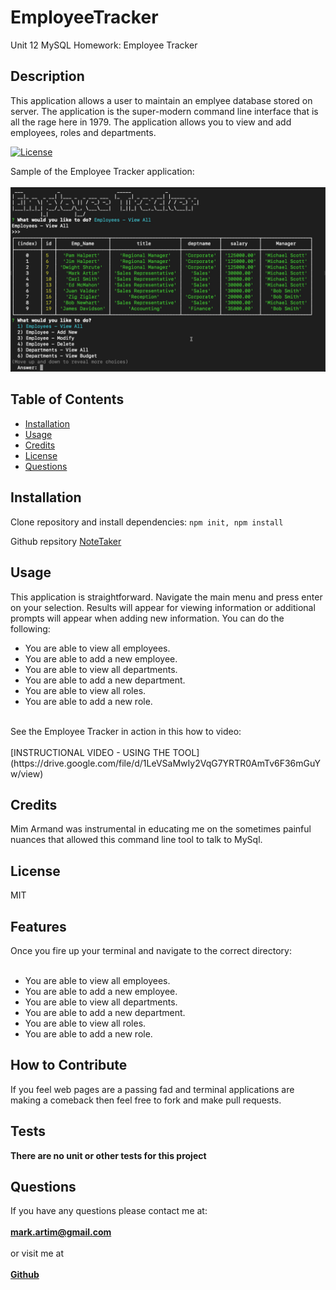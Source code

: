 # EmployeeTracker
Unit 12 MySQL Homework: Employee Tracker

## Description
This application allows a user to maintain an emplyee database stored on server. The application is the super-modern command line interface that is all the rage here in 1979. The application allows you to view and add employees, roles and departments. 

[![License](https://img.shields.io/badge/License-MIT-yellow.svg)](https://opensource.org/licenses/MIT)

Sample of the Employee Tracker application:<br><br>
![Employee Tracker Sample Page](./screenshot2.jpg)

## Table of Contents
- [Installation](#installation)
- [Usage](#usage)
- [Credits](#credits)
- [License](#license)
- [Questions](#questions)

## Installation
Clone repository and install dependencies: `npm init, npm install`

Github repsitory [NoteTaker](https://github.com/mark-artim/EmpTracker)

## Usage

This application is straightforward. Navigate the main menu and press enter on your selection.  Results will appear for viewing information or additional prompts will appear when adding new information. You can do the following:
- You are able to view all employees.
- You are able to add a new employee.
- You are able to view all departments.
- You are able to add a new department.
- You are able to view all roles.
- You are able to add a new role.

<br>
See the Employee Tracker in action in this how to video:<br><br>
[INSTRUCTIONAL VIDEO - USING THE TOOL](https://drive.google.com/file/d/1LeVSaMwIy2VqG7YRTR0AmTv6F36mGuYw/view)


## Credits
Mim Armand was instrumental in educating me on the sometimes painful nuances that allowed this command line tool to talk to MySql.

## License
MIT

## Features
Once you fire up your terminal and navigate to the correct directory: <br><br>
- You are able to view all employees.
- You are able to add a new employee.
- You are able to view all departments.
- You are able to add a new department.
- You are able to view all roles.
- You are able to add a new role.


## How to Contribute
If you feel web pages are a passing fad and terminal applications are making a comeback then feel free to fork and make pull requests.

## Tests
**There are no unit or other tests for this project**<BR>

## Questions
If you have any questions please contact me at: <br><br>
**mark.artim@gmail.com**<br><br>
or visit me at<br><br>
[**Github**](https://github.com/mark-artim)
        

